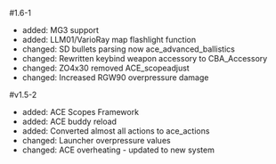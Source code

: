 #1.6-1
- added: MG3 support
- added: LLM01/VarioRay map flashlight function
- changed: SD bullets parsing now ace_advanced_ballistics
- changed: Rewritten keybind weapon accessory to CBA_Accessory
- changed: ZO4x30 removed ACE_scopeadjust
- changed: Increased RGW90 overpressure damage

#v1.5-2

- added: ACE Scopes Framework
- added: ACE buddy reload
- added: Converted almost all actions to ace_actions
- changed: Launcher overpressure values
- changed: ACE overheating - updated to new system
